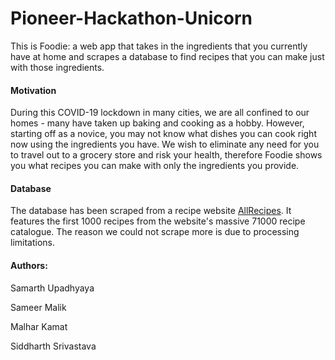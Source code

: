 # Pioneer-Hackathon-Unicorn

This is Foodie: a web app that takes in the ingredients that you currently have at home and scrapes a database to find recipes that you can make just with those ingredients.



#### Motivation

During this COVID-19 lockdown in many cities, we are all confined to our homes - many have taken up baking and cooking as a hobby. However, starting off as a novice, you may not know what dishes you can cook right now using the ingredients you have. We wish to eliminate any need for you to travel out to a grocery store and risk your health, therefore Foodie shows you what recipes you can make with only the ingredients you provide.



#### Database

The database has been scraped from a recipe website [AllRecipes](https://www.allrecipes.com). It features the first 1000 recipes from the website's massive 71000 recipe catalogue. The reason we could not scrape more is due to processing limitations.



#### Authors: 

Samarth Upadhyaya

Sameer Malik

Malhar Kamat

Siddharth Srivastava



